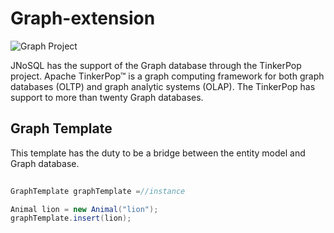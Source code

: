 # Graph-extension

![Graph Project](https://github.com/JNOSQL/jnosql-site/blob/master/assets/img/logos/tinkerpop.png)

JNoSQL has the support of the Graph database through the TinkerPop project. Apache TinkerPop™ is a graph computing framework for both graph databases (OLTP) and graph analytic systems (OLAP). The TinkerPop has support to more than twenty Graph databases.

## Graph Template

  This template has the duty to be a bridge between the entity model and Graph database.
  
 ```java 
  
GraphTemplate graphTemplate =//instance

Animal lion = new Animal("lion");
graphTemplate.insert(lion);

```
